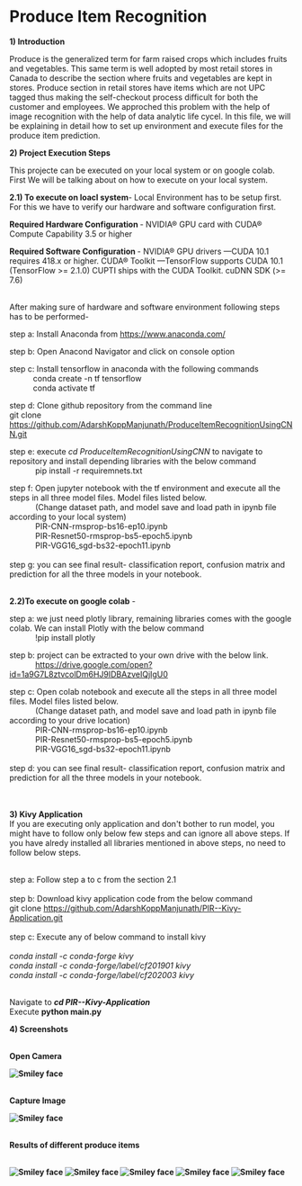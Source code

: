 # Produce Item Recognition

<b>1) Introduction</b>
<p>
Produce is the generalized term for farm raised crops which includes fruits and vegetables. This same term is well adopted by most retail stores in Canada to describe the section where fruits and vegetables are kept in stores. Produce section in retail stores have items which are not UPC tagged thus making the self-checkout process difficult for both the customer and employees. We approched this problem with the help of image recognition with the help of data analytic life cycel. In this file, we will be explaining in detail how to set up environment and execute files for the produce item prediction. </P>

<b>2) Project Execution Steps</b>
  <p>
  This projecte can be executed on your local system or on google colab. First We will be talking about on how to execute on your local system.</p>
  
 <b> 2.1) To execute on loacl system</b>-
        Local Environment has to be setup  first. For this we have to verify our hardware and software configuration first.<br>
        
 <b> Required Hardware Configuration </b> - NVIDIA® GPU card with CUDA® Compute Capability 3.5 or higher<br>
  
 <b> Required Software Configuration </b>- NVIDIA® GPU drivers —CUDA 10.1 requires 418.x or higher. CUDA® Toolkit —TensorFlow       supports CUDA 10.1 (TensorFlow >= 2.1.0) CUPTI ships with the CUDA Toolkit. cuDNN SDK (>= 7.6)<br><br>
 
 After making sure of hardware and software environment following steps has to be performed-<br>
 
 step a: Install Anaconda from  https://www.anaconda.com/ <br>
 
 step b: Open Anacond Navigator and click on console option <br>
 
 step c: Install tensorflow in anaconda with the following commands <br>
 &emsp;&emsp;&emsp;conda create -n tf tensorflow<br>
 &emsp;&emsp;&emsp;conda activate tf<br>
 
 step d: Clone github repository from the command line <br> git clone https://github.com/AdarshKoppManjunath/ProduceItemRecognitionUsingCNN.git <br>
 
 step e:  execute <i>cd ProduceItemRecognitionUsingCNN</i> to navigate to repository and install depending libraries with the below command<br>
 &emsp;&emsp;&emsp; pip install -r requiremnets.txt
 
 step f: Open jupyter notebook with the tf environment and execute all the steps in all three model files. Model files listed below. <br>
&emsp;&emsp;&emsp;  (Change dataset path, and  model save and load path in ipynb file according to your local system)<br>
 &emsp;&emsp;&emsp;  PIR-CNN-rmsprop-bs16-ep10.ipynb 	<br>
  &emsp;&emsp;&emsp;
 PIR-Resnet50-rmsprop-bs5-epoch5.ipynb	<br>
  &emsp;&emsp;&emsp;
 PIR-VGG16_sgd-bs32-epoch11.ipynb
 <br><br>
 step g: you can see final result- classification report, confusion matrix and prediction for all the three models in your notebook.<br><br>
 
<b> 2.2)To execute on google colab</b> - <br>
 
 step a: we just need  plotly library, remaining libraries comes with the google colab. We can install Plotly with the below command <br>
&emsp;&emsp;&emsp; !pip install plotly<br>

step b: project can be extracted to your own drive with the below link. <br>
&emsp;&emsp;&emsp;
https://drive.google.com/open?id=1a9G7L8ztvcolDm6HJ9IDBAzveIQjIgU0 <br>

 step c: Open colab notebook and execute all the steps in all three model files. Model files listed below. <br>
&emsp;&emsp;&emsp;  (Change dataset path, and  model save and load path in ipynb file according to your drive location)<br>
 &emsp;&emsp;&emsp;  PIR-CNN-rmsprop-bs16-ep10.ipynb 	<br>
  &emsp;&emsp;&emsp;
 PIR-Resnet50-rmsprop-bs5-epoch5.ipynb	<br>
  &emsp;&emsp;&emsp;
 PIR-VGG16_sgd-bs32-epoch11.ipynb
 <br><br>
 step d: you can see final result- classification report, confusion matrix and prediction for all the three models in your notebook.<br><br>
 <br>
 
 <b>3) Kivy Application</b><br>
  If you are executing only application and don't bother to run model, you might have to follow only below few steps and can ignore all above steps. If you have alredy installed  all libraries mentioned in above steps, no need to follow below steps. <br><br>
  
  step a: Follow step a to c from the section 2.1<br><br>
  step b: Download kivy application code from the below command<br>
  git clone https://github.com/AdarshKoppManjunath/PIR--Kivy-Application.git<br><br>
  step c: Execute  any of below command to install kivy <br><br><i>
  conda install -c conda-forge kivy<br>
  conda install -c conda-forge/label/cf201901 kivy<br>
  conda install -c conda-forge/label/cf202003 kivy</i><br><br>
  
Navigate to <b><i>cd PIR--Kivy-Application</i></b><br>
Execute <b></i>python main.py</i><b><br>
  
 
<b>4) Screenshots</b><br><br>

<b> Open Camera </b>
  
<img src="https://github.com/AdarshKoppManjunath/ProduceItemRecognitionUsingCNN/blob/master/PIR-Screenshots/Open%20Camera.PNG" alt="Smiley face" > <br><br>
  
  
 <b> Capture Image </b>
  
<img src="https://github.com/AdarshKoppManjunath/ProduceItemRecognitionUsingCNN/blob/master/PIR-Screenshots/Capture.PNG" alt="Smiley face" ><br><br>

<b> Results of different produce items<b><br><br>
 
 <img src="https://github.com/AdarshKoppManjunath/ProduceItemRecognitionUsingCNN/blob/master/PIR-Screenshots/Apple.PNG" alt="Smiley face" >
 <img src="https://github.com/AdarshKoppManjunath/ProduceItemRecognitionUsingCNN/blob/master/PIR-Screenshots/Bannana.PNG" alt="Smiley face" >
 <img src="https://github.com/AdarshKoppManjunath/ProduceItemRecognitionUsingCNN/blob/master/PIR-Screenshots/Brocolli.PNG" alt="Smiley face" >
 <img src="https://github.com/AdarshKoppManjunath/ProduceItemRecognitionUsingCNN/blob/master/PIR-Screenshots/Pineapple.PNG" alt="Smiley face" >
 <img src="https://github.com/AdarshKoppManjunath/ProduceItemRecognitionUsingCNN/blob/master/PIR-Screenshots/redchilli.PNG" alt="Smiley face" >


